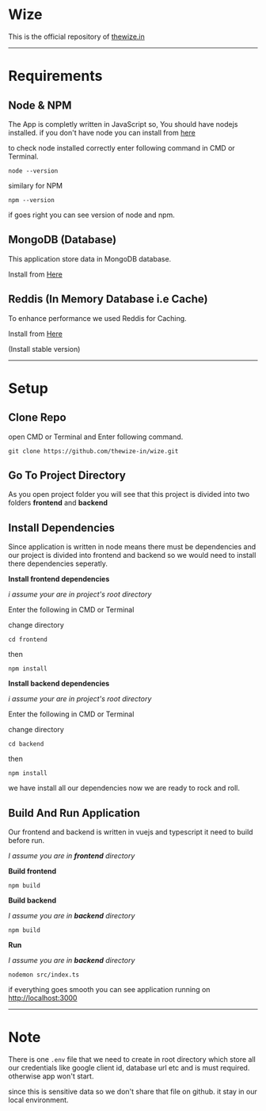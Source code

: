 # Wize

This is the official repository of [thewize.in](https://thewize.in)

---

# Requirements

## Node & NPM

The App is completly written in JavaScript so, You should have nodejs installed. if you don't have node you can install from [here](https://nodejs.org/en/)

to check node installed correctly enter following command in CMD or Terminal.

```
node --version
```

similary for NPM

```
npm --version
```

if goes right you can see version of node and npm.

## MongoDB (Database)

This application store data in MongoDB database.

Install from [Here](https://www.mongodb.com/try/download/community)

## Reddis (In Memory Database i.e Cache)

To enhance performance we used Reddis for Caching.

Install from [Here](https://redis.io/download)

(Install stable version)

---

# Setup

## Clone Repo

open CMD or Terminal and Enter following command.

```
git clone https://github.com/thewize-in/wize.git
```

## Go To Project Directory

As you open project folder you will see that this project is divided into two folders **frontend** and **backend**

## Install Dependencies

Since application is written in node means there must be dependencies and our project is divided into frontend and backend so we would need to install there dependencies seperatly.

**Install frontend dependencies**

_i assume your are in project's root directory_

Enter the following in CMD or Terminal

change directory

```
cd frontend
```

then

```
npm install
```

**Install backend dependencies**

_i assume your are in project's root directory_

Enter the following in CMD or Terminal

change directory

```
cd backend
```

then

```
npm install
```

we have install all our dependencies now we are ready to rock and roll.

## Build And Run Application

Our frontend and backend is written in vuejs and typescript it need to build before run.

_I assume you are in **frontend** directory_

**Build frontend**

```
npm build
```

**Build backend**

_I assume you are in **backend** directory_

```
npm build
```

**Run**

_I assume you are in **backend** directory_

```
nodemon src/index.ts
```

if everything goes smooth you can see application running on [http://localhost:3000](http://localhost:3000)

---

# Note

There is one `.env` file that we need to create in root directory which store all our credentials like google client id, database url etc and is must required. otherwise app won't start.

since this is sensitive data so we don't share that file on github. it stay in our local environment.
